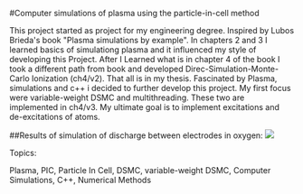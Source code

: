 #Computer simulations of plasma using the particle-in-cell method

This project started as project for my engineering degree. Inspired by Lubos Brieda's book "Plasma simulations by example".
In chapters 2 and 3 I learned basics of simulationg plasma and it influenced my style of developing this Project.
After I Learned what is in chapter 4 of the book I took a different path from book and developed Direc-Simulation-Monte-Carlo Ionization (ch4/v2).
That all is in my thesis. Fascinated by Plasma, simulations and c++ i decided to further develop this project. My first focus were variable-weight DSMC and multithreading.
These two are implemented in ch4/v3. My ultimate goal is to implement excitations and de-excitations of atoms.

##Results of simulation of discharge between electrodes in oxygen:
![](https://github.com/Misquic/Engineering-degree-in-Plasma-Simulations/blob/main/ch4/v2/animations/DSMC_ionisation/Electron%20den.gif)

Topics:

Plasma, PIC, Particle In Cell, DSMC, variable-weight DSMC, Computer Simulations, C++, Numerical Methods
